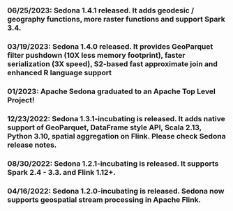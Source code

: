 ### 06/25/2023: Sedona 1.4.1 released. It adds geodesic / geography functions, more raster functions and support Spark 3.4.
### 03/19/2023: Sedona 1.4.0 released. It provides GeoParquet filter pushdown (10X less memory footprint), faster serialization (3X speed), S2-based fast approximate join and enhanced R language support
### 01/2023: Apache Sedona graduated to an Apache Top Level Project!
### 12/23/2022: Sedona 1.3.1-incubating is released. It adds native support of GeoParquet, DataFrame style API, Scala 2.13, Python 3.10, spatial aggregation on Flink. Please check Sedona release notes.
### 08/30/2022: Sedona 1.2.1-incubating is released. It supports Spark 2.4 - 3.3. and Flink 1.12+.
### 04/16/2022: Sedona 1.2.0-incubating is released. Sedona now supports geospatial stream processing in Apache Flink.
